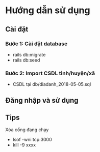 # Hướng dẫn sử dụng

## Cài đặt
### Bước 1: Cài đặt database
 - rails db:migrate
 - rails db:seed
### Bước 2: Import CSDL tỉnh/huyện/xã
 - CSDL tại db/diadanh_2018-05-05.sql
 
## Đăng nhập và sử dụng


## Tips
Xóa cổng đang chạy
 - lsof -wni tcp:3000
 - kill -9 xxxx 